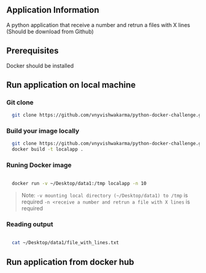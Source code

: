 
## Application Information

A python application that receive a number and retrun a files with X lines (Should be download from Github)

## Prerequisites

Docker should be installed 


## Run application on local machine


### Git clone

```bash
  git clone https://github.com/vnyvishwakarma/python-docker-challenge.git
```

### Build your image locally

```bash
  git clone https://github.com/vnyvishwakarma/python-docker-challenge.git
  docker build -t localapp .
```

### Runing Docker image 

```bash
  
  docker run -v ~/Desktop/data1:/tmp localapp -n 10

```
> Note:  `-v mounting local directory (~/Desktop/data1) to /tmp` is required  `-n <receive a number and retrun a file with X lines` is required 

### Reading output

```bash
  
  cat ~/Desktop/data1/file_with_lines.txt

```

## Run application from docker hub